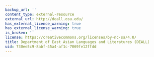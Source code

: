 ```yaml
---
backup_url: ''
content_type: external-resource
external_url: http://deall.osu.edu/
has_external_licence_warning: true
has_external_license_warning: true
is_broken: ''
license: https://creativecommons.org/licenses/by-nc-sa/4.0/
title: Department of East Asian Languages and Literatures (DEALL)
uid: 730ee5c9-8abf-45a4-af1c-7069fe12ffdd
---
```

